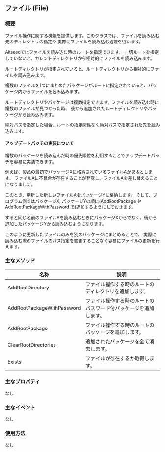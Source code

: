 ﻿## ファイル (File)

### 概要

ファイル操作に関する機能を提供します。このクラスでは、ファイルを読み込む先のディレクトリの指定や
実際にファイルを読み込む処理を行います。

Altseedではファイルを読み込む時のルートを指定できます。
一切ルートを指定していないと、カレントディレクトリから相対的にファイルを読み込みます。

ルートディレクトリが指定されていると、ルートディレクトリから相対的にファイルを読み込みます。

複数のファイルを1つにまとめたパッケージがルートに指定されていると、パッケージ内からファイルを読み込みます。

ルートディレクトリやパッケージは複数指定できます。ファイルを読み込む時に複数のファイルが見つかった時、
後から追加されたルートディレクトリやパッケージから読み込みます。

絶対パスを指定した場合、ルートの指定関係なく絶対パスで指定された先を読み込みます。

#### アップデートパッチの実装について

複数のパッケージを読み込んだ時の優先順位を利用することでアップデートパッチを容易に実装できます。

例えば、製品の最初でパッケージXに格納されているファイルAがあるとします。
ファイルAに不具合が存在することが発覚し、ファイルAを差し替えることになりました。

このとき、更新した新しいファイルAをパッケージYに格納します。
そして、プログラム側ではパッケージX, パッケージYの順に(AddRootPackage や AddRootPackageWithPassword で)追加するようにしておきます。

すると同じ名前のファイルAを読み込むときにパッケージXからでなく、後から追加したパッケージYから読み込むようになります。

このように更新したファイルのみを別のパッケージにまとめることで、
実際に読み込む際のファイルのパス指定を変更することなく容易にファイルの更新を行えます。

### 主なメソッド

| 名称 | 説明 |
|---|---|
| AddRootDirectory | ファイル操作する時のルートのディレクトリを追加します。 |
| AddRootPackageWithPassword | ファイル操作する時のルートのパスワード付パッケージを追加します。 |
| AddRootPackage | ファイル操作する時のルートのパッケージを追加します。 |
| ClearRootDirectories | 追加されたパッケージを全て消去します。 |
| Exists | ファイルが存在するか取得します。 |

### 主なプロパティ

なし

### 主なイベント

なし

### 使用方法

なし

